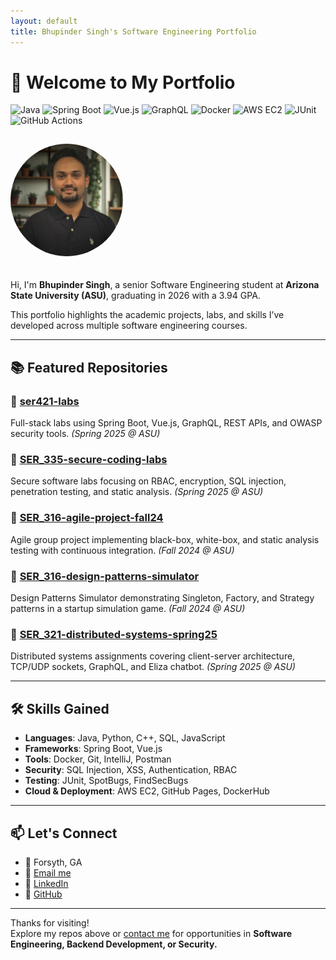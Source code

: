 ```yaml
---
layout: default
title: Bhupinder Singh's Software Engineering Portfolio
---
```


# 👋 Welcome to My Portfolio

![Java](https://img.shields.io/badge/Java-ED8B00?style=for-the-badge&logo=java&logoColor=white)
![Spring Boot](https://img.shields.io/badge/Spring_Boot-6DB33F?style=for-the-badge&logo=spring-boot&logoColor=white)
![Vue.js](https://img.shields.io/badge/Vue.js-35495E?style=for-the-badge&logo=vue.js&logoColor=4FC08D)
![GraphQL](https://img.shields.io/badge/GraphQL-E10098?style=for-the-badge&logo=graphql&logoColor=white)
![Docker](https://img.shields.io/badge/Docker-2496ED?style=for-the-badge&logo=docker&logoColor=white)
![AWS EC2](https://img.shields.io/badge/AWS_EC2-FF9900?style=for-the-badge&logo=amazonaws&logoColor=white)
![JUnit](https://img.shields.io/badge/JUnit-25A162?style=for-the-badge&logo=junit5&logoColor=white)
![GitHub Actions](https://img.shields.io/badge/GitHub_Actions-2088FF?style=for-the-badge&logo=github-actions&logoColor=white)

<img src="profile.jpg" alt="Bhupinder Singh" width="180" style="border-radius: 50%; margin-top: 15px; margin-bottom: 20px;">

Hi, I'm **Bhupinder Singh**, a senior Software Engineering student at **Arizona State University (ASU)**, graduating in 2026 with a 3.94 GPA.

This portfolio highlights the academic projects, labs, and skills I’ve developed across multiple software engineering courses.

---

## 📚 Featured Repositories

### 🔹 [ser421-labs](https://github.com/singhbhupinder55/ser421-labs)
Full-stack labs using Spring Boot, Vue.js, GraphQL, REST APIs, and OWASP security tools. *(Spring 2025 @ ASU)*

### 🔹 [SER_335-secure-coding-labs](https://github.com/singhbhupinder55/SER_335-secure-coding-labs)
Secure software labs focusing on RBAC, encryption, SQL injection, penetration testing, and static analysis. *(Spring 2025 @ ASU)*

### 🔹 [SER_316-agile-project-fall24](https://github.com/singhbhupinder55/SER_316-agile-project-fall24)
Agile group project implementing black-box, white-box, and static analysis testing with continuous integration. *(Fall 2024 @ ASU)*

### 🔹 [SER_316-design-patterns-simulator](https://github.com/singhbhupinder55/SER_316-design-patterns-simulator)
Design Patterns Simulator demonstrating Singleton, Factory, and Strategy patterns in a startup simulation game. *(Fall 2024 @ ASU)*

### 🔹 [SER_321-distributed-systems-spring25](https://github.com/singhbhupinder55/SER_321-distributed-systems-spring25)
Distributed systems assignments covering client-server architecture, TCP/UDP sockets, GraphQL, and Eliza chatbot. *(Spring 2025 @ ASU)*

---

## 🛠️ Skills Gained

- **Languages**: Java, Python, C++, SQL, JavaScript  
- **Frameworks**: Spring Boot, Vue.js  
- **Tools**: Docker, Git, IntelliJ, Postman  
- **Security**: SQL Injection, XSS, Authentication, RBAC  
- **Testing**: JUnit, SpotBugs, FindSecBugs  
- **Cloud & Deployment**: AWS EC2, GitHub Pages, DockerHub

---

## 📫 Let's Connect

- 📍 Forsyth, GA  
- 📧 [Email me](mailto:bs690155@gmail.com)  
- 🔗 [LinkedIn](https://www.linkedin.com/in/bhupinder-singh-asu/)  
- 🔗 [GitHub](https://github.com/singhbhupinder55)

---

Thanks for visiting!  
Explore my repos above or [contact me](mailto:bs690155@gmail.com) for opportunities in **Software Engineering, Backend Development, or Security.**
